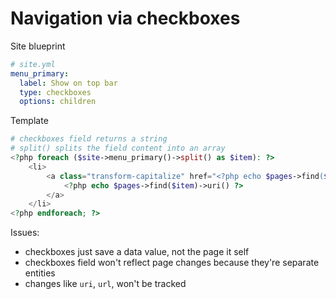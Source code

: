 # Navigation via checkboxes

Site blueprint

```yaml
# site.yml
menu_primary:
  label: Show on top bar
  type: checkboxes
  options: children
```

Template

```php
# checkboxes field returns a string
# split() splits the field content into an array
<?php foreach ($site->menu_primary()->split() as $item): ?>
	<li>
		<a class="transform-capitalize" href="<?php echo $pages->find($item)->url() ?>">
			<?php echo $pages->find($item)->uri() ?>
		</a>
	</li>
<?php endforeach; ?>
```

Issues:

- checkboxes just save a data value, not the page it self
- checkboxes field won't reflect page changes because they're separate entities
- changes like `uri`, `url`, won't be tracked
